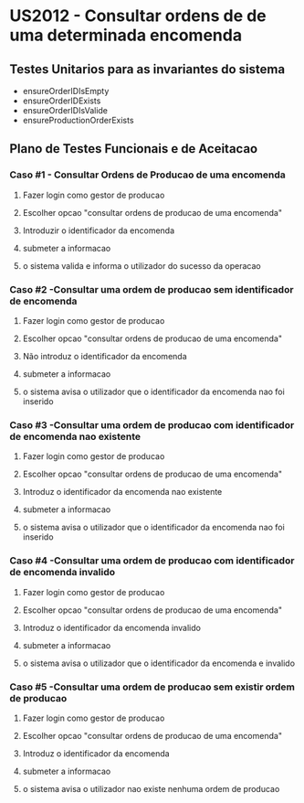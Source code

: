 # US2012 - Consultar ordens de de uma determinada encomenda

## Testes Unitarios para as invariantes do sistema

- ensureOrderIDIsEmpty
- ensureOrderIDExists
- ensureOrderIDIsValide
- ensureProductionOrderExists

## Plano de Testes Funcionais e de Aceitacao

### Caso #1 - Consultar Ordens de Producao de uma encomenda

1. Fazer login como gestor de producao

2. Escolher opcao "consultar ordens de producao de uma encomenda"

3. Introduzir o identificador da encomenda

4. submeter a informacao

5. o sistema valida e informa o utilizador do sucesso da operacao

### Caso #2 -Consultar uma ordem de producao sem identificador de encomenda

1. Fazer login como gestor de producao
2. Escolher opcao "consultar ordens de producao de uma encomenda"

3. Não introduz o identificador da encomenda
4. submeter a informacao
5. o sistema avisa o utilizador que o identificador da encomenda nao foi inserido

### Caso #3 -Consultar uma ordem de producao com identificador de encomenda nao existente

1. Fazer login como gestor de producao
2. Escolher opcao "consultar ordens de producao de uma encomenda"

3. Introduz o identificador da encomenda nao existente
4. submeter a informacao
5. o sistema avisa o utilizador que o identificador da encomenda nao foi inserido

### Caso #4 -Consultar uma ordem de producao com identificador de encomenda invalido

1. Fazer login como gestor de producao
2. Escolher opcao "consultar ordens de producao de uma encomenda"

3. Introduz o identificador da encomenda invalido
4. submeter a informacao
5. o sistema avisa o utilizador que o identificador da encomenda e invalido

### Caso #5 -Consultar uma ordem de producao sem existir ordem de producao

1. Fazer login como gestor de producao
2. Escolher opcao "consultar ordens de producao de uma encomenda"

3. Introduz o identificador da encomenda
4. submeter a informacao
5. o sistema avisa o utilizador nao existe nenhuma ordem de producao